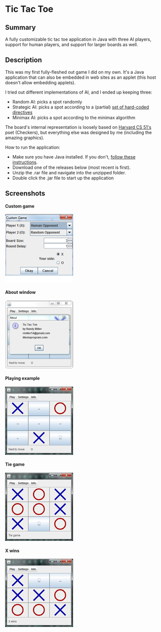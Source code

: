 # Tic Tac Toe #

## Summary ##

A fully customizable tic tac toe application in Java with three AI players, support for human players, and support for larger boards as well.

## Description ##

This was my first fully-fleshed out game I did on my own. It's a Java application that can also be embedded in web sites as an applet (this host doesn't allow embedding applets). 

I tried out different implementations of AI, and I ended up keeping three:
 - Random AI: picks a spot randomly
 - Strategic AI: picks a spot according to a (partial) [set of hard-coded directives](http://www.chessandpoker.com/tic_tac_toe_strategy.html)
 - Minimax AI: picks a spot according to the minimax algorithm

The board's internal representation is loosely based on [Harvard CS 51's](https://canvas.harvard.edu/courses/7591/) pset (Checkers), but everything else was designed by me (including the amazing graphics). 

How to run the application:
 - Make sure you have Java installed. If you don't, [follow these instructions](http://www.wikihow.com/Install-Java).
 - Download one of the releases below (most recent is first).
 - Unzip the .rar file and navigate into the unzipped folder.
 - Double click the .jar file to start up the application

## Screenshots ##

#### Custom game ####

![Custom game](assets/customgame.png "Custom game")

#### About window ####

![About window](assets/info.png "About window")

#### Playing example ####

![Playing example](assets/playing.png "Playing example")

#### Tie game ####

![Tie game](assets/tiegame.png "Tie game")

#### X wins ####

![X wins](assets/xwins.png "X wins")
